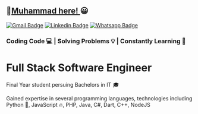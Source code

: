 
## 👋[Muhammad here! ](https://anskhan.netlify.app) 😀
[![Gmail Badge](https://img.shields.io/badge/-the.ans.khan@gmail.com-c14438?style=flat&logo=Gmail&logoColor=white)](mailto:the.ans.khan@gmail.com?subject=Saw%20Your%20Github%20Profile&body=I%20wanted%20to%20talk%20with%20%20you%20about... "Connect via Email")
[![Linkedin Badge](https://img.shields.io/badge/-Muhammad%20Ans-0072b1?style=flat&logo=Linkedin&logoColor=white)](https://www.linkedin.com/in/muhammad-ans-khan/ "Connect on LinkedIn")
[![Whatsapp Badge](https://img.shields.io/badge/-@محمد-25D366?style=flat&logo=Whatsapp&logoColor=white)](https://wa.me/923177148611 "Contact on Whatsapp")

### Coding Code 💻 | Solving Problems 💡 | Constantly Learning 🧠 

# Full Stack Software Engineer
Final Year student persuing Bachelors in IT 🎓

Gained expertise in several programming languages, technologies including 
Python 🐍, JavaScript 🔥, PHP, Java, C#, Dart, C++, NodeJS


<!---
Muhammad-AnasKhan/Muhammad-AnasKhan is a ✨ special ✨ repository because its `README.md` (this file) appears on your GitHub profile.
You can click the Preview link to take a look at your changes.
--->
